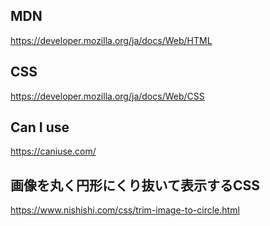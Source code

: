 ## MDN
https://developer.mozilla.org/ja/docs/Web/HTML


## CSS
https://developer.mozilla.org/ja/docs/Web/CSS



## Can I use
https://caniuse.com/



## 画像を丸く円形にくり抜いて表示するCSS 
https://www.nishishi.com/css/trim-image-to-circle.html
